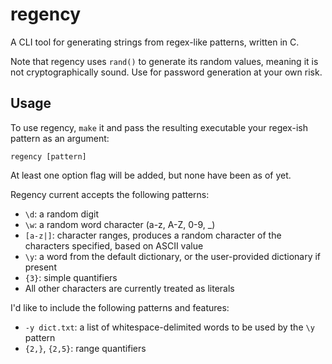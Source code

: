 # regency

A CLI tool for generating strings from regex-like patterns, written in C.

Note that regency uses `rand()` to generate its random values, meaning it is not cryptographically sound. Use for password generation at your own risk.

## Usage

To use regency, `make` it and pass the resulting executable your regex-ish pattern as an argument:

```
regency [pattern]
```

At least one option flag will be added, but none have been as of yet.

Regency current accepts the following patterns:

* `\d`: a random digit
* `\w`: a random word character (a-z, A-Z, 0-9, \_)
* `[a-z|]`: character ranges, produces a random character of the characters specified, based on ASCII value
* `\y`: a word from the default dictionary, or the user-provided dictionary if present
* `{3}`: simple quantifiers
* All other characters are currently treated as literals

I'd like to include the following patterns and features:

* `-y dict.txt`: a list of whitespace-delimited words to be used by the `\y` pattern
* `{2,}`, `{2,5}`: range quantifiers 

